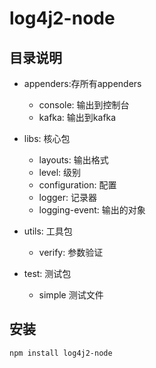 # log4j2-node
## 目录说明
- appenders:存所有appenders
   - console: 输出到控制台
   - kafka: 输出到kafka
   
- libs: 核心包
   - layouts: 输出格式
   - level: 级别
   - configuration: 配置
   - logger: 记录器
   - logging-event: 输出的对象
- utils: 工具包
   - verify: 参数验证
- test: 测试包
   - simple 测试文件
   
## 安装
```text
npm install log4j2-node
```

   
   